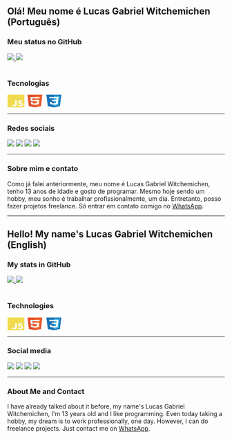 ## Olá! Meu nome é Lucas Gabriel Witchemichen (Português)
<div>
    <h3>Meu status no GitHub</h3>
    <a href="https://github.com/lucasgab2230">
        <img height="180em" src="https://github-readme-stats.vercel.app/api?username=lucasgab2230&show_icons=true&theme=dracula&include_all_commits=true&count_private=true">
        <img height="180em" src="https://github-readme-stats.vercel.app/api/top-langs/?username=lucasgab2230&layout-compact&langs_count=16&theme=dracula">
    </a>
</div>
<div style="display: inline-block;"><br>
    <h3>Tecnologias</h3>
    <img align="center" alt="Luwi-JS" height="30" width="40" src="https://raw.githubusercontent.com/devicons/devicon/master/icons/javascript/javascript-plain.svg">
    <img align="center" alt="Luwi-HTML" height="30" width="40" src="https://raw.githubusercontent.com/devicons/devicon/master/icons/html5/html5-original.svg">
    <img align="center" alt="Luwi-CSS" height="30" width="40" src="https://raw.githubusercontent.com/devicons/devicon/master/icons/css3/css3-original.svg">
</div>
<hr>

<div>
    <h3>Redes sociais</h3>
    <a href="https://www.youtube.com/@CodeNest999" target="_blank"><img src="https://img.shields.io/badge/YouTube-FF0000?style=for-the-badge&logo=youtube&logoColor=white" target="_blank"></a>
    <a href="https://www.instagram.com/lugab61" target="_blank"><img src="https://img.shields.io/badge/-Instagram-%23E4405F?style=for-the-badge&logo=instagram&logoColor=white" target="_blank"></a>
    <a href="mailto:lucas.gabriel.w2025@gmail.com" target="_blank"><img src="https://img.shields.io/badge/-Gmail-%23333?style=for-the-badge&logo=gmail&logoColor=white" target="_blank"></a>
    <a href="https://api.whatsapp.com/send?phone=554288442535&text=Ol%C3%A1%2C%20tudo%20bem%3F%20Gostaria%20de%20fazer%20um%20projeto%21
" target="_blank"><img src="https://img.shields.io/badge/WhatsApp-25D366?style=for-the-badge&logo=whatsapp&logoColor=white" target="_blank"></a>
</div>
<hr>

<div>
    <h3>Sobre mim e contato</h3>
    <p>
        Como já falei anteriormente, meu nome é Lucas Gabriel Witchemichen, tenho 13 anos de idade e gosto de programar. Mesmo hoje sendo um hobby, meu sonho é trabalhar profissionalmente, um dia. Entretanto, posso fazer projetos freelance. Só entrar em contato comigo no <a href="https://api.whatsapp.com/send?phone=554288442535&text=Ol%C3%A1%2C%20tudo%20bem%3F%20Gostaria%20de%20fazer%20um%20projeto%21">WhatsApp</a>.
    </p>
</div>

<hr>

## Hello! My name's Lucas Gabriel Witchemichen (English)
<div>
    <h3>My stats in GitHub</h3>
    <a href="https://github.com/lucasgab2230">
        <img height="180em" src="https://github-readme-stats.vercel.app/api?username=lucasgab2230&show_icons=true&theme=dracula&include_all_commits=true&count_private=true">
        <img height="180em" src="https://github-readme-stats.vercel.app/api/top-langs/?username=lucasgab2230&layout-compact&langs_count=16&theme=dracula">
    </a>
</div>
<div style="display: inline-block;"><br>
    <h3>Technologies</h3>
    <img align="center" alt="Luwi-JS" height="30" width="40" src="https://raw.githubusercontent.com/devicons/devicon/master/icons/javascript/javascript-plain.svg">
    <img align="center" alt="Luwi-HTML" height="30" width="40" src="https://raw.githubusercontent.com/devicons/devicon/master/icons/html5/html5-original.svg">
    <img align="center" alt="Luwi-CSS" height="30" width="40" src="https://raw.githubusercontent.com/devicons/devicon/master/icons/css3/css3-original.svg">
</div>
<hr>

<div>
    <h3>Social media</h3>
    <a href="https://www.youtube.com/@CodeNest999" target="_blank"><img src="https://img.shields.io/badge/YouTube-FF0000?style=for-the-badge&logo=youtube&logoColor=white" target="_blank"></a>
    <a href="https://www.instagram.com/lugab61" target="_blank"><img src="https://img.shields.io/badge/-Instagram-%23E4405F?style=for-the-badge&logo=instagram&logoColor=white" target="_blank"></a>
    <a href="mailto:lucas.gabriel.w2025@gmail.com" target="_blank"><img src="https://img.shields.io/badge/-Gmail-%23333?style=for-the-badge&logo=gmail&logoColor=white" target="_blank"></a>
    <a href="https://api.whatsapp.com/send?phone=554288442535&text=Hello%2C%20how%20are%20you%3F%20I%20would%20like%20to%20do%20a%20project%21
" target="_blank"><img src="https://img.shields.io/badge/WhatsApp-25D366?style=for-the-badge&logo=whatsapp&logoColor=white" target="_blank"></a>
</div>
<hr>

<div>
    <h3>About Me and Contact</h3>
    <p>
        I have already talked about it before, my name's Lucas Gabriel Witchemichen, I'm 13 years old and I like programming. Even today taking a hobby, my dream is to work professionally, one day. However, I can do freelance projects. Just contact me on <a href="https://api.whatsapp.com/send?phone=554288442535&text=Hello%2C%20how%20are%20you%3F%20I%20would%20like%20to%20do%20a%20project%21">WhatsApp</a>.
    </p>
</div>